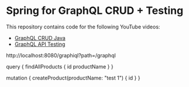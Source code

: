# Spring for GraphQL CRUD + Testing

This repository contains code for the following YouTube videos: 

- [GraphQL CRUD Java](https://youtu.be/AgSO3rcSuHE)
- [GraphQL API Testing](https://youtu.be/0b0x3C_BTT8)

http://localhost:8080/graphiql?path=/graphql

query {
  findAllProducts {
    id
    productName
  }
}

mutation {
  createProduct(productName: "test 1") {
    id
  }
}

